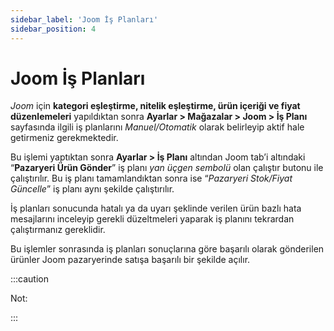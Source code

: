 ```yaml
---
sidebar_label: 'Joom İş Planları'
sidebar_position: 4
---
```



# Joom İş Planları 

*Joom* için **kategori eşleştirme, nitelik eşleştirme, ürün içeriği ve fiyat düzenlemeleri** yapıldıktan sonra **Ayarlar > Mağazalar > Joom > İş Planı** sayfasında ilgili iş planlarını *Manuel/Otomatik* olarak belirleyip aktif hale getirmeniz gerekmektedir. 

Bu işlemi yaptıktan sonra **Ayarlar > İş Planı** altından Joom tab’i altındaki “**Pazaryeri Ürün Gönder**” iş planı *yan üçgen sembolü* olan çalıştır butonu ile çalıştırılır. Bu iş planı tamamlandıktan sonra ise “*Pazaryeri Stok/Fiyat Güncelle*” iş planı aynı şekilde çalıştırılır. 

İş planları sonucunda hatalı ya da uyarı şeklinde verilen ürün bazlı hata mesajlarını inceleyip gerekli düzeltmeleri yaparak iş planını tekrardan çalıştırmanız gereklidir. 

Bu işlemler sonrasında iş planları sonuçlarına göre başarılı olarak gönderilen ürünler Joom pazaryerinde satışa başarılı bir şekilde açılır. 


:::caution

Not: 


:::
